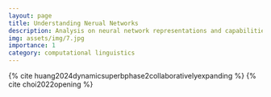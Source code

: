 ```yaml
---
layout: page
title: Understanding Nerual Networks
description: Analysis on neural network representations and capabilities
img: assets/img/7.jpg
importance: 1
category: computational linguistics
---
```


{% cite huang2024dynamicsuperbphase2collaborativelyexpanding %}
{% cite choi2022opening %}